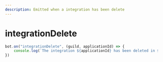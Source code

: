 ```yaml
---
description: Emitted when a integration has been delete
---
```


# integrationDelete

```javascript
bot.on("integrationDelete", (guild, applicationId) => {
    console.log(`The integration ${applicationId} has been deleted in ${guild.name}`)
})
```
